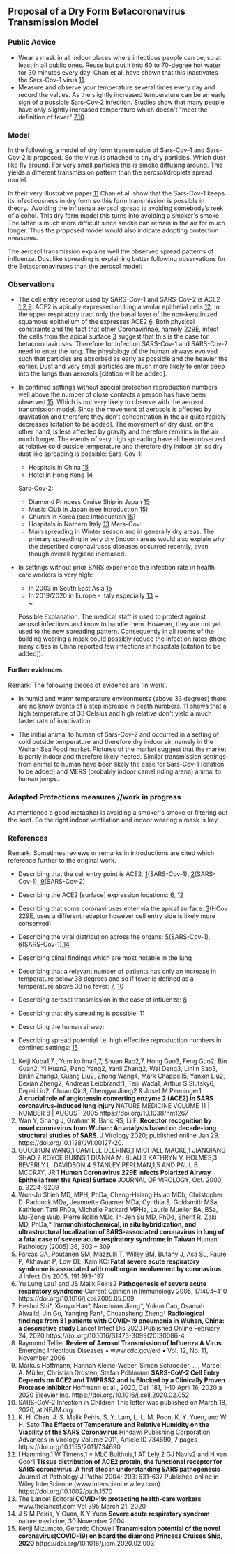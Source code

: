 ## Proposal of a Dry Form Betacoronavirus Transmission Model

### Public Advice
- Wear a mask in all indoor places where infectious people can be, so at least in all public ones. Reuse but put it into 60 to 70-degree hot water for 30 minutes every day. Chan et al. have shown that this inactivates the Sars-Cov-1 virus [11](#10). 
- Measure and observe your temperature several times every day and record the values. As the slightly increased temperature can be an early sign of a possible Sars-Cov-2 infection. Studies show that many people have only slightly increased temperature which doesn't "meet the definition of fever" [7](#7),[10](#10).


### Model

In the following, a model of dry form transmission of Sars-Cov-1 and Sars-Cov-2 is proposed. So the virus is attached to tiny dry particles. Which dust like fly around. For very small particles this is smoke diffusing around. This yields a different transmission pattern than the aerosol/droplets spread model. 

In their very illustrative paper [11](#11) Chan et al. show that the Sars-Cov-1 keeps its infectiousness in dry form so this form transmission is possible in theory. 
Avoiding the influenza aerosol spread is avoiding somebody’s reek of alcohol. This dry form model this turns into avoiding a smoker's smoke. The latter is much more difficult since smoke can remain in the air for much longer. 
Thus the proposed model would also indicate adopting protection measures.

The aerosol transmission explains well the observed spread patterns of influenza. Dust like spreading is explaining better following observations for the Betacoronaviruses than the aerosol model:

### Observations

* The cell entry receptor used by SARS-Cov-1 and SARS-Cov-2 is ACE2 [1](#1),[2](#2),[9](#9). ACE2 is apically expressed on lung alveolar epithelial cells [12](#12). In the upper respiratory tract only the basal layer of the non-keratinized squamous epithelium of the expresses ACE2 [6](#6). Both physical constraints and the fact that other Coronavirinae, namely 229E, infect the cells from the apical surface [3](#3) suggest that this is the case for betacoronaviruses. Therefore for infection SARS-Cov-1 and SARS-Cov-2 need to enter the lung.  The physiology of the human airways evolved such that particles are absorbed as early as possible and the heavier the earlier. Dust and very small particles are much more likely to enter deep into the lungs than aerosols [citation will be added]. 

* In confined settings without special protection reproduction numbers well above the number of close contacts a person has have been observed [15](#15). Which is not very likely to observe with the aerosol transmission model. Since the movement of aerosols is affected by gravitation and therefore they don't concentration in the air quite rapidly decreases \[citation to be added]. The movement of dry dust, on the other hand, is less affected by gravity and therefore remains in the air much longer. The events of very high spreading have all been observed at relative cold outside temperature and therefore dry indoor air, so dry dust like spreading is possible:
	Sars-Cov-1:
	- Hospitals in China [15](#15)
	- Hotel in Hong Kong [14](#14)
	
	Sars-Cov-2:
	- Diamond Princess Cruise Ship in Japan [15](#15)
	- Music Club in Japan (see Introduction [15](#15))
	- Church in Korea (see Introduction [15](#15))
	- Hospitals in Nothern Italy [13](#13)
	Mers-Cov:
	- Main spreading in Winter season and in generally dry areas.
The primary spreading in very dry (indoor) areas would also explain why the described coronaviruses diseases occurred recently, even though overall hygiene increased.  
* In settings without prior SARS experience the infection rate in health care workers is very high:
	* In 2003 in South East Asia [15](#15)
	* In 2019/2020 in Europe - Italy especially [13](#13) ~<br>~
	
	Possible Explanation: The medical staff is used to protect against aerosol infections and know to handle them. However, they are not yet used to the new spreading pattern. Consequently in all rooms of the building wearing a mask could possibly reduce the infection rates (there many cities in China reported few infections in hospitals \[citation to be added]).
#### Further evidences
Remark: The following pieces of evidence are 'in work'. 
* In humid and warm temperature environments (above 33 degrees) there are no know events of a step increase in death numbers. [11](#11) shows that a high temperature of 33 Celsius and high relative don't yield a much faster rate of inactivation.

* The initial animal to human of  Sars-Cov-2 and occurred in a setting of cold outside temperature and therefore dry indoor air, namely in the Wuhan Sea Food market. Pictures of the market suggest that the market is partly indoor and therefore likely heated. 
	Similar transmission settings from animal to human have been likely the case for 
	Sars-Cov-1 [citation to be added] and MERS (probably indoor camel riding arena) animal to human jumps. 

### Adapted Protections measures //work in progress
As mentioned a good metaphor is avoiding a smoker's smoke or filtering out the soot. So the right indoor ventilation and indoor wearing a mask is key. 

### References
Remark: Sometimes reviews or remarks in introductions are cited which reference further to the original work. 
* Describing that the cell entry point is ACE2:
[1](#1)(SARS-Cov-1), [2](#2)(SARS-Cov-1), [9](#9)(SARS-Cov-2)

* Describing the ACE2 \[surface\] expression locations:
[6](#6), [12](#12)

* Describing that some coronaviruses enter via the apical surface:
[3](#3)(HCov 229E, uses a different receptor however cell entry side is likely more conserved)

* Describing the viral distribution across the organs:
[5](#5)(SARS-Cov-1), [6](#6)(SARS-Cov-1),[14](#14)
* Describing clinal findings which are most notable in the lung

* Describing that a relevant number of patients has only an increase in temperature below 38 degrees and so if fever is defined as a temperature above 38 no fever:
[7](#7), [10](#10)

* Describing aerosol transmission in the case of influenza:
[8](#8)

* Describing that dry spreading is possible:
[11](#11)

* Describing the human airway:

* Describing spread potential i.e. high effective reproduction numbers in confined settings:
[15](#15)



<ol>
    <li id=1>
  Keiji Kuba1,7 , Yumiko Imai1,7, Shuan Rao2,7, Hong Gao3, Feng Guo2, Bin Guan2, Yi Huan2, Peng Yang2,
    Yanli Zhang2, Wei Deng3, Linlin Bao3, Binlin Zhang3, Guang Liu2, Zhong Wang4, Mark Chappell5,
    Yanxin Liu2, Dexian Zheng2, Andreas Leibbrandt1, Teiji Wada1, Arthur S Slutsky6, Depei Liu2, Chuan Qin3,
    Chengyu Jiang2 & Josef M Penninger1<br>
        <strong>A crucial role of angiotensin converting enzyme 2 (ACE2)
    in SARS coronavirus–induced lung injury </strong>
    NATURE MEDICINE VOLUME 11 | NUMBER 8 | AUGUST 2005
    https://doi.org/10.1038/nm1267

 
        
</li>
<li id=2>Wan Y, Shang J, Graham R, Baric RS, Li F.
<strong>Receptor recognition by novel coronavirus from
Wuhan: An analysis based on decade-long
structural studies of SARS. 
        </strong>
J Virology 2020;
published online Jan 29. https://doi.org/10.1128/JVI.00127-20.
</li>
        
<li id=3>
            GUOSHUN WANG,1 CAMILLE DEERING,1 MICHAEL MACKE,1 JIANQIANG SHAO,2 ROYCE BURNS,1
DIANNA M. BLAU,3 KATHRYN V. HOLMES,3 BEVERLY L. DAVIDSON,4 STANLEY PERLMAN,1,5
AND PAUL B. MCCRAY, JR.1
            <strong>
                Human Coronavirus 229E Infects Polarized Airway Epithelia
from the Apical Surface
            </strong>
            JOURNAL OF VIROLOGY, Oct. 2000, p. 9234–9239
</li>
<li id=4>
    Wun-Ju Shieh MD, MPH, PhDa, Cheng-Hsiang Hsiao MDb, Christopher D. Paddock MDa,
Jeannette Guarner MDa, Cynthia S. Goldsmith MSa, Kathleen Tatti PhDa,
Michelle Packard MPHa, Laurie Mueller BA, BSa, Mu-Zong Wub, Pierre Rollin MDc,
Ih-Jen Su MD, PhDd, Sherif R. Zaki MD, PhDa,*
    <strong>
        Immunohistochemical, in situ hybridization,
and ultrastructural localization of SARS-associated
coronavirus in lung of a fatal case of severe acute
respiratory syndrome in Taiwan
    </strong>
    Human Pathology (2005) 36, 303 – 309

</li>
<li id=5>
        Farcas GA, Poutanen SM, Mazzulli T, Willey BM, Butany J,
Asa SL, Faure P, Akhavan P, Low DE, Kain KC: <strong>Fatal severe
acute respiratory syndrome is associated with multiorgan
    involvement by coronavirus.</strong> J Infect Dis 2005, 191:193-197
    </li>
<li id=6>
Yu Lung Lau1 and JS Malik Peiris2
    <strong>Pathogenesis of severe acute respiratory syndrome</strong>
    Current Opinion in Immunology 2005, 17:404–410
    https://doi.org/10.1016/j.coi.2005.05.009
    </li>
    
<li id=7>
        Heshui Shi*, Xiaoyu Han*, Nanchuan Jiang*, Yukun Cao, Osamah Alwalid, Jin Gu, Yanqing Fan†, Chuansheng Zheng†
        <strong>
            Radiological findings from 81 patients with COVID-19
pneumonia in Wuhan, China: a descriptive study
        </strong>
        Lancet Infect Dis 2020
Published Online
February 24, 2020
https://doi.org/10.1016/S1473-3099(20)30086-4
    </li>
<li id=8>
    Raymond Tellier <strong>
    Review of Aerosol Transmission of
    Influenza A Virus</strong>
Emerging Infectious Diseases • www.cdc.gov/eid • Vol. 12, No. 11, November 2006
    </li>
<li id=9>
    Markus Hoffmann, Hannah Kleine-Weber,
Simon Schroeder, ..., Marcel A. Müller,
Christian Drosten, Stefan Pöhlmann
<strong>SARS-CoV-2 Cell Entry Depends on ACE2 and
TMPRSS2 and Is Blocked by a Clinically Proven
Protease Inhibitor
    </strong>
    Hoffmann et al., 2020, Cell 181, 1–10
April 16, 2020 a 2020 Elsevier Inc.
https://doi.org/10.1016/j.cell.2020.02.052
    </li>
    
<li id=10>
    SARS-CoV-2 Infection in Children
This letter was published on March 18, 2020, at NEJM.org.
    </li>
<li id=11>
    K. H. Chan, J. S. Malik Peiris, S. Y. Lam, L. L. M. Poon, K. Y. Yuen, and W. H. Seto
<strong> The Effects of Temperature and Relative Humidity on the
Viability of the SARS Coronavirus
    </strong>
    Hindawi Publishing Corporation
Advances in Virology
Volume 2011, Article ID 734690, 7 pages
https://doi.org/10.1155/2011/734690
    </li>
    
<li id=12>
    I Hamming,1 W Timens,1 * MLC Bulthuis,1 AT Lely,2 GJ Navis2 and H van Goor1
<strong> Tissue distribution of ACE2 protein, the functional
receptor for SARS coronavirus. A first step in
understanding SARS pathogenesis
    </strong>
    Journal of Pathology
J Pathol 2004; 203: 631–637
Published online in Wiley InterScience (www.interscience.wiley.com). https://doi.org/10.1002/path.1570
    </li>
<li id=13>
    The Lancet Editoral<strong>
    COVID-19: protecting health-care workers</strong>
    www.thelancet.com Vol 395 March 21, 2020
 </li>
<li id=14>
    J S M Peiris, Y Guan, K Y Yuen
    <strong>
        Severe acute respiratory syndrom</strong>
    nature medicine, 30 November 2004
    </li>
    
<li id=15> 
    Kenji Mizumoto, Gerardo Chowell<strong> Transmission potential of the novel coronavirus(COVID-19) on board the diamond Princess Cruises Ship, 2020</strong>
   https://doi.org/10.1016/j.idm.2020.02.003


</ol>

